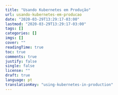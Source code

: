 ```yaml
---
title: "Usando Kubernetes em Produção"
url: usando-kubernetes-em-producao
date: "2020-03-29T13:29:17-03:00"
lastmod: "2020-03-29T13:29:17-03:00"
tags: []
categories: []
imgs: []
cover: ""
readingTime: true
toc: true
comments: true
justify: false
single: false
license: ""
draft: true
language: pt
translationKey: "using-kubernetes-in-production"
---
```

